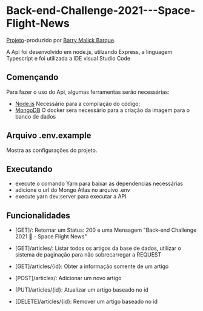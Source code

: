 # Back-end-Challenge-2021---Space-Flight-News

[Projeto](https://github.com/BarryMBarque/ApiVegetable)-produzido por [Barry Malick Barque](https://github.com/BarryMBarque).


A Api foi desenvolvido em node.js, utilzando Express, a linguagem Typescript e foi utilizada a IDE visual Studio Code


## Començando
Para fazer o uso do Api, algumas ferramentas serão necessárias:

* [Node.js](https://nodejs.org/pt-br/download/package-manager/) Necessário para a compilação do código;
* [MongoDB](https://www.docker.com/get-started) O docker sera necessário para a criação da imagem para o banco de dados





## Arquivo .env.example 
Mostra as configurações do projeto.

  
## Executando
* execute o comando Yarn para baixar as dependencias necessárias
* adicione o url do Mongo Atlas no arquivo .env
* execute yarn dev:server para executar a API

## Funcionalidades
* [GET]/:  Retornar um Status: 200 e uma Mensagem "Back-end Challenge 2021 🏅 - Space Flight News"

* [GET]/articles/:   Listar todos os artigos da base de dados, utilizar o sistema de paginação para não sobrecarregar a REQUEST

* [GET]/articles/{id}: Obter a informação somente de um artigo

* [POST]/articles/: Adicionar um novo artigo

* [PUT]/articles/{id}: Atualizar um artigo baseado no id


* [DELETE]/articles/{id}: Remover um artigo baseado no id
  

